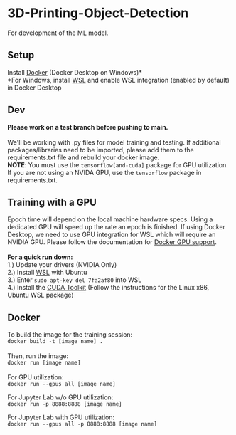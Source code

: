 # 3D-Printing-Object-Detection

For development of the ML model.

## Setup
Install [Docker](https://www.docker.com/) (Docker Desktop on Windows)*\
*For Windows, install [WSL](https://learn.microsoft.com/en-us/windows/wsl/install) and enable WSL integration (enabled by default) in Docker Desktop

## Dev
**Please work on a test branch before pushing to main.**\
\
We'll be working with .py files for model training and testing. 
If additional packages/libraries need to be imported, please add them to the requirements.txt file and rebuild your docker image.\
**NOTE**: You must use the ```tensorflow[and-cuda]``` package for GPU utilization. If you are not using an NVIDA GPU, use the ```tensorflow``` package in requirements.txt. 


## Training with a GPU
Epoch time will depend on the local machine hardware specs. Using a dedicated GPU will speed up the rate an epoch is finished.
If using Docker Desktop, we need to use GPU integration for WSL which will require an NVIDIA GPU. Please follow the documentation for [Docker GPU support](https://docs.docker.com/desktop/features/gpu/).\
\
**For a quick run down:**\
1.) Update your drivers (NVIDIA Only)\
2.) Install [WSL](https://learn.microsoft.com/en-us/windows/wsl/install) with Ubuntu\
3.) Enter ```sudo apt-key del 7fa2af80``` into WSL\
4.) Install the [CUDA Toolkit](https://developer.nvidia.com/cuda-downloads?target_os=Linux&target_arch=x86_64&Distribution=WSL-Ubuntu&target_version=2.0) (Follow the instructions for the Linux x86, Ubuntu WSL package)

## Docker
To build the image for the training session:\
```docker build -t [image name] .```\
\
Then, run the image:\
```docker run [image name]```\
\
For GPU utilization:\
```docker run --gpus all [image name]```

For Jupyter Lab w/o GPU utilization:\
```docker run -p 8888:8888 [image name]```

For Jupyter Lab with GPU utilization:\
```docker run --gpus all -p 8888:8888 [image name]```

